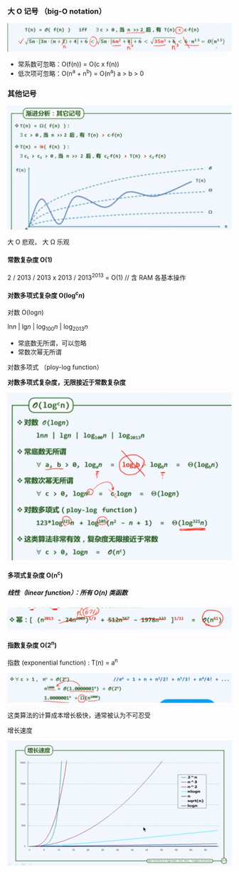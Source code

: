 ### 大 O 记号 （big-O notation）

![](../images/introduction/big_o_notation_1.png)

- 常系数可忽略：O(f(n)) = O(c x f(n))
- 低次项可忽略：O(n<sup>a</sup> + n<sup>b</sup>) = O(n<sup>a</sup>) a > b > 0



### 其他记号

![](../images/introduction/other_notation.png)

大 O 悲观， 大 Ω 乐观



#### 常数复杂度 O(1)

2 / 2013 / 2013 x 2013 / 2013<sup>2013</sup> = O(1) 		// 含 RAM 各基本操作



#### 对数多项式复杂度 O(log<sup>c</sup>*n*)

对数 O(log*n*)

ln*n* | lg*n* | log<sub>100</sub>*n* | log<sub>2013</sub>*n* 

- 常底数无所谓，可以忽略
- 常数次幂无所谓



对数多项式 （ploy-log function）

**对数多项式复杂度，无限接近于常数复杂度**

![](../images/introduction/ploy_log_function_1.png)



#### 多项式复杂度 O(n<sup>c</sup>)

##### 线性（linear function）：所有 O(n) 类函数

![](../images/introduction/n.png)



#### 指数复杂度 O(2<sup>n</sup>)

指数 (exponential function) : T(n) = a<sup>n</sup>

![](../images/introduction/exponential_1.png)

这类算法的计算成本增长极快，通常被认为不可忍受



增长速度

![](../images/introduction/speed.png)

